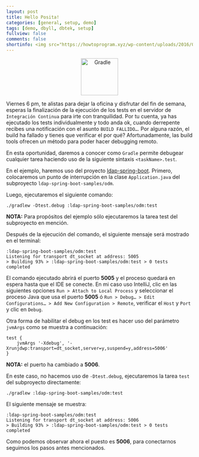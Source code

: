 ```yaml
---
layout: post
title: Hello Posita!
categories: [general, setup, demo]
tags: [demo, dbyll, dbtek, setup]
fullview: false
comments: false
shortinfo: <img src="https://howtoprogram.xyz/wp-content/uploads/2016/09/gradle-logo.jpg" alt="Gradle" width="100"> 
---
```


<div class="imageblock" style="text-align: center">
<div class="content">
<img src="https://howtoprogram.xyz/wp-content/uploads/2016/09/gradle-logo.jpg" alt="Gradle" width="100">
</div>
</div>
<div class="paragraph">
<p>Viernes 6 pm, te alistas para dejar la oficina y disfrutar del fin de semana, esperas la finalización de la ejecución de los tests en el servidor de <code>Integración Continua</code> para irte con tranquilidad. Por tu cuenta, ya has ejecutado los tests individualmente y todo anda ok, cuando derrepente recibes una notificación con el asunto <code>BUILD FALLIDO…&#8203;</code>. Por alguna razón, el build ha fallado y tienes que verificar el por qué? Afortunadamente, las build tools ofrecen un método para poder hacer debugging remoto.</p>
</div>
<div class="paragraph">
<p>En esta oportunidad, daremos a conocer como <code>Gradle</code> permite debugear cualquier tarea haciendo uso de la siguiente sintaxis <code>&lt;taskName&gt;.test</code>.</p>
</div>
<div class="paragraph">
<p>En el ejemplo, haremos uso del proyecto <a href="https://github.com/eddumelendez/ldap-spring-boot" target="_blank" rel="noopener">ldap-spring-boot</a>. Primero, colocaremos un punto de interrupción en la clase <code>Application.java</code> del subproyecto <code>ldap-spring-boot-samples/odm</code>.</p>
</div>
<div class="paragraph">
<p>Luego, ejecutaremos el siguiente comando:</p>
</div>
<div class="listingblock">
<div class="content">
<pre class="pygments highlight"><code data-lang="bash">./gradlew -Dtest.debug :ldap-spring-boot-samples/odm:test</code></pre>
</div>
</div>
<div class="paragraph">
<p><strong>NOTA:</strong> Para propósitos del ejemplo sólo ejecutaremos la tarea test del subproyecto en mención.</p>
</div>
<div class="paragraph">
<p>Después de la ejecución del comando, el siguiente mensaje será mostrado en el terminal:</p>
</div>
<div class="listingblock">
<div class="content">
<pre class="pygments highlight"><code>:ldap-spring-boot-samples/odm:test
Listening for transport dt_socket at address: 5005
&gt; Building 93% &gt; :ldap-spring-boot-samples/odm:test &gt; 0 tests completed</code></pre>
</div>
</div>
<div class="paragraph">
<p>El comando ejecutado abrirá el puerto <strong>5005</strong> y el proceso quedará en espera hasta que el IDE se conecte. En mi caso uso IntelliJ, clic en las siguientes opciones <code>Run &gt; Attach to Local Process</code> y seleccionar el proceso Java que usa el puerto <strong>5005</strong> ó <code>Run &gt; Debug…&#8203; &gt; Edit Configurations…&#8203; &gt; Add New Configuration &gt; Remote</code>, verificar el <code>Host</code> y <code>Port</code> y clic en <code>Debug</code>.</p>
</div>
<div class="paragraph">
<p>Otra forma de habilitar el debug en los test es hacer uso del parámetro <code>jvmArgs</code> como se muestra a continuación:</p>
</div>
<div class="listingblock">
<div class="content">
<pre class="pygments highlight"><code>test {
    jvmArgs '-Xdebug', '-Xrunjdwp:transport=dt_socket,server=y,suspend=y,address=5006'
}</code></pre>
</div>
</div>
<div class="paragraph">
<p><strong>NOTA:</strong> el puerto ha cambiado a <strong>5006</strong>.</p>
</div>
<div class="paragraph">
<p>En este caso, no hacemos uso de <code>-Dtest.debug</code>, ejecutaremos la tarea <code>test</code> del subproyecto directamente:</p>
</div>
<div class="listingblock">
<div class="content">
<pre class="pygments highlight"><code data-lang="bash">./gradlew :ldap-spring-boot-samples/odm:test</code></pre>
</div>
</div>
<div class="paragraph">
<p>El siguiente mensaje se muestra:</p>
</div>
<div class="listingblock">
<div class="content">
<pre class="pygments highlight"><code>:ldap-spring-boot-samples/odm:test
Listening for transport dt_socket at address: 5006
&gt; Building 93% &gt; :ldap-spring-boot-samples/odm:test &gt; 0 tests completed</code></pre>
</div>
</div>
<div class="paragraph">
<p>Como podemos observar ahora el puesto es <strong>5006</strong>, para conectarnos seguimos los pasos antes mencionados.</p>
</div>
